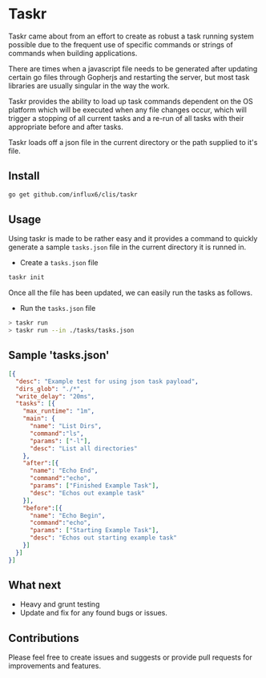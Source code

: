Taskr
=====
Taskr came about from an effort to create as robust a task running system possible due to the frequent use of specific commands or strings of commands when building applications.

There are times when a javascript file needs to be generated after updating certain go files through Gopherjs and restarting the server, but most task libraries are usually singular in the way the work.

Taskr provides the ability to load up task commands dependent on the OS platform which will be executed when any file changes occur, which will trigger a stopping of all current tasks and a re-run of all tasks with their appropriate before and after tasks.

Taskr loads off a json file in the current directory or the path supplied to it's file.

## Install

```bash
go get github.com/influx6/clis/taskr
```

## Usage
Using taskr is made to be rather easy and it provides a command to quickly generate a sample `tasks.json` file in the current directory it is runned in.

- Create a `tasks.json` file

```bash
taskr init
```

Once all the file has been updated, we can easily run the tasks as follows.

- Run the `tasks.json` file

```bash
> taskr run
> taskr run --in ./tasks/tasks.json
```

## Sample 'tasks.json'

```json
[{
  "desc": "Example test for using json task payload",
  "dirs_glob": "./*",
  "write_delay": "20ms",
  "tasks": [{
    "max_runtime": "1m",
    "main": {
      "name": "List Dirs",
      "command":"ls",
      "params": ["-l"],
      "desc": "List all directories"
    },
    "after":[{
      "name": "Echo End",
      "command":"echo",
      "params": ["Finished Example Task"],
      "desc": "Echos out example task"
    }],
    "before":[{
      "name": "Echo Begin",
      "command":"echo",
      "params": ["Starting Example Task"],
      "desc": "Echos out starting example task"
    }]
  }]
}]
```

## What next

- Heavy and grunt testing
- Update and fix for any found bugs or issues.


## Contributions
Please feel free to create issues and suggests or provide pull requests for improvements and features.
